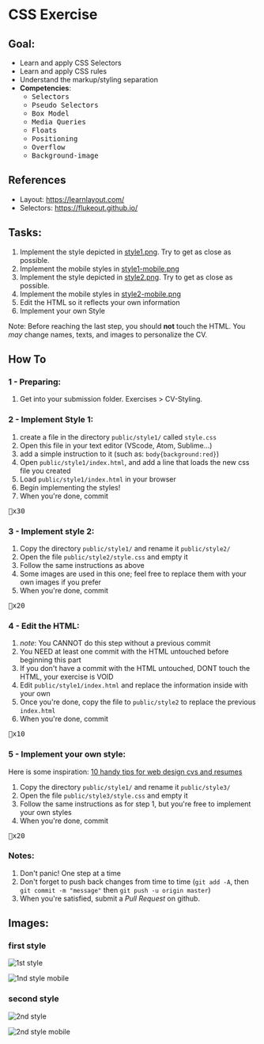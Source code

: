 # CSS Exercise

## Goal:

- Learn and apply CSS Selectors
- Learn and apply CSS rules
- Understand the markup/styling separation
- **Competencies**: 
  - <kbd>Selectors</kbd>
  - <kbd>Pseudo Selectors</kbd>
  - <kbd>Box Model</kbd>
  - <kbd>Media Queries</kbd>
  - <kbd>Floats</kbd>
  - <kbd>Positioning</kbd>
  - <kbd>Overflow</kbd>
  - <kbd>Background-image</kbd>

## References

- Layout: https://learnlayout.com/
- Selectors: https://flukeout.github.io/

## Tasks:

1. Implement the style depicted in [style1.png](style1.png). Try to get as close as possible.
1. Implement the mobile styles in [style1-mobile.png](style1-mobile.png)
1. Implement the style depicted in [style2.png](style2.png). Try to get as close as possible.
1. Implement the mobile styles in [style2-mobile.png](style2-mobile.png)
1. Edit the HTML so it reflects your own information
1. Implement your own Style

Note: Before reaching the last step, you should **not** touch the HTML. You *may* change names, texts, and images to personalize the CV.

## How To

### 1 - Preparing:

1. Get into your submission folder. Exercises > CV-Styling.

### 2 - Implement Style 1:

1. create a file in the directory `public/style1/` called `style.css`
1. Open this file in your text editor (VScode, Atom, Sublime...)
1. add a simple instruction to it (such as: `body{background:red}`)
1. Open `public/style1/index.html`, and add a line that loads the new css file you created
1. Load `public/style1/index.html` in your browser
1. Begin implementing the styles!
1. When you're done, commit

<kbd>🔑x30</kbd>

### 3 - Implement style 2:

1. Copy the directory `public/style1/` and rename it `public/style2/`
1. Open the file `public/style2/style.css` and empty it
1. Follow the same instructions as above
1. Some images are used in this one; feel free to replace them with your own images if you prefer
1. When you're done, commit

<kbd>🔑x20</kbd>

### 4 - Edit the HTML:

1. *note*: You CANNOT do this step without a previous commit
1. You NEED at least one commit with the HTML untouched before beginning this part
1. If you don't have a commit with the HTML untouched, DONT touch the HTML, your exercise is VOID
1. Edit `public/style1/index.html` and replace the information inside with your own
1. Once you're done, copy the file to `public/style2` to replace the previous `index.html`
1. When you're done, commit

<kbd>🔑x10</kbd>

### 5 - Implement your own style:

Here is some inspiration: [10 handy tips for web design cvs and resumes](https://www.smashingmagazine.com/2009/04/10-handy-tips-for-web-design-cvs-and-resumes/)

1. Copy the directory `public/style1/` and rename it `public/style3/`
1. Open the file `public/style3/style.css` and empty it
1. Follow the same instructions as for step 1, but you're free to implement your own styles
1. When you're done, commit

<kbd>🔑x20</kbd>

### Notes:

1. Don't panic! One step at a time
1. Don't forget to push back changes from time to time (`git add -A`, then `git commit -m "message"` then `git push -u origin master`)
1. When you're satisfied, submit a *Pull Request* on github.


## Images:

### first style
![1st style](style1.png "First Style")

![1nd style mobile](style1-mobile.png "First Style Mobile")

### second style

![2nd style](style2.png "Second Style")

![2nd style mobile](style2-mobile.png "Second Style Mobile")
